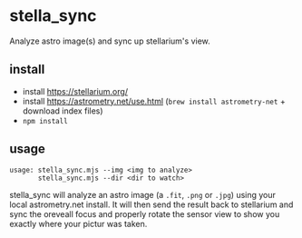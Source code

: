 # stella_sync

Analyze astro image(s) and sync up stellarium's view.

install
---

- install https://stellarium.org/
- install https://astrometry.net/use.html (`brew install astrometry-net` + download index files)
- `npm install`

usage
---
```
usage: stella_sync.mjs --img <img to analyze>
       stella_sync.mjs --dir <dir to watch>
```

stella_sync will analyze an astro image (a `.fit`, `.png` or `.jpg`) using your local astrometry.net install. It will then send the result back to stellarium and sync the oreveall focus and properly rotate the sensor view to show you exactly where your pictur was taken.

